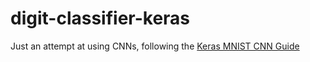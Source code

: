 # digit-classifier-keras

Just an attempt at using CNNs, following the [Keras MNIST CNN Guide](https://keras.io/examples/mnist_cnn/)
